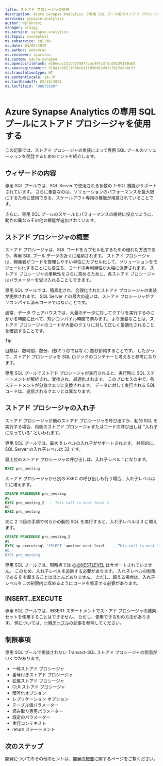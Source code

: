 ```yaml
---
title: ストアド プロシージャの使用
description: Azure Synapse Analytics で専用 SQL プール用のストアド プロシージャを実装してソリューションを開発するためのヒントを紹介します。
services: synapse-analytics
author: MSTehrani
manager: craigg
ms.service: synapse-analytics
ms.topic: conceptual
ms.subservice: sql-dw
ms.date: 04/02/2019
ms.author: emtehran
ms.reviewer: igorstan
ms.custom: azure-synapse
ms.openlocfilehash: e28eeac131c737d673cac947a3fda30239180a62
ms.sourcegitcommit: 910a1a38711966cb171050db245fc3b22abc8c5f
ms.translationtype: HT
ms.contentlocale: ja-JP
ms.lasthandoff: 03/19/2021
ms.locfileid: "98673588"
---
```

# <a name="using-stored-procedures-for-dedicated-sql-pools-in-azure-synapse-analytics"></a>Azure Synapse Analytics の専用 SQL プールにストアド プロシージャを使用する

この記事では、ストアド プロシージャの実装によって専用 SQL プールのソリューションを開発するためのヒントを紹介します。

## <a name="what-to-expect"></a>ウィザードの内容

専用 SQL プールでは、SQL Server で使用される多数の T-SQL 機能がサポートされています。 さらに重要なのは、ソリューションのパフォーマンスを最大限にするために使用できる、スケールアウト専用の機能が用意されていることです。

さらに、専用 SQL プールのスケールとパフォーマンスの維持に役立つように、動作の異なるその他の機能が追加されています。

## <a name="introducing-stored-procedures"></a>ストアド プロシージャの概要

ストアド プロシージャは、SQL コードをカプセル化するための優れた方法であり、専用 SQL プール データの近くに格納されます。 ストアド プロシージャは、開発者がコードを管理しやすい単位にカプセル化して、ソリューションをモジュール化することにも役立ち、コードの再利用性が大幅に促進されます。 ストアド プロシージャの柔軟性をさらに高めるために、各ストアド プロシージャはパラメーターを受け入れることもできます。

専用 SQL プールでは、簡素化され、合理化されたストアド プロシージャの実装が提供されます。 SQL Server との最大の違いは、ストアド プロシージャがプリコンパイル済みコードではないことです。

通常、データ ウェアハウスでは、大量のデータに対してクエリを実行するのにかかる時間に比べて、短いコンパイル時間で済みます。 より重要なことは、ストアド プロシージャのコードが大量のクエリに対して正しく最適化されることを確認することです。

> [!TIP]
> 目標は、数時間、数分、(数ミリ秒ではなく) 数秒節約することです。 したがって、ストアド プロシージャを SQL ロジックのコンテナーと考えると参考になります。

専用 SQL プールでストアド プロシージャが実行されると、実行時に SQL ステートメントが解析され、変換され、最適化されます。 このプロセスの中で、各ステートメントが分散クエリに変換されます。 データに対して実行される SQL コードは、送信されるクエリとは異なります。

## <a name="nesting-stored-procedures"></a>ストアド プロシージャの入れ子

ストアド プロシージャが他のストアド プロシージャを呼び出すか、動的 SQL を実行する場合、内側のストアド プロシージャまたはコードの呼び出しは "入れ子になっている" といわれます。

専用 SQL プールでは、最大 8 レベルの入れ子がサポートされます。 対照的に、SQL Server の入れ子レベルは 32 です。

最上位のストアド プロシージャの呼び出しは、入れ子レベル 1 になります。

```sql
EXEC prc_nesting
```

ストアド プロシージャから別の EXEC の呼び出しも行う場合、入れ子レベルは 2 に増えます。

```sql
CREATE PROCEDURE prc_nesting
AS
EXEC prc_nesting_2  -- This call is nest level 2
GO
EXEC prc_nesting
```

次に 2 つ目の手順で何らかの動的 SQL を実行すると、入れ子レベルは 3 に増えます。

```sql
CREATE PROCEDURE prc_nesting_2
AS
EXEC sp_executesql 'SELECT 'another nest level'  -- This call is nest level 2
GO
EXEC prc_nesting
```

専用 SQL プールでは、現時点では [@@NESTLEVEL](/sql/t-sql/functions/nestlevel-transact-sql?toc=/azure/synapse-analytics/sql-data-warehouse/toc.json&bc=/azure/synapse-analytics/sql-data-warehouse/breadcrumb/toc.json&view=azure-sqldw-latest&preserve-view=true) はサポートされていません。 このため、入れ子レベルを追跡する必要があります。 入れ子レベルの制限である 8 を超えることはほとんどありません。 ただし、超える場合は、入れ子レベルをこの制限内に収めるようにコードを修正する必要があります。

## <a name="insertexecute"></a>INSERT..EXECUTE

専用 SQL プールでは、INSERT ステートメントでストアド プロシージャの結果セットを使用することはできません。 ただし、使用できる別の方法があります。 例については、[一時テーブル](sql-data-warehouse-tables-temporary.md)の記事を参照してください。

## <a name="limitations"></a>制限事項

専用 SQL プールで実装されない Transact-SQL ストアド プロシージャの側面がいくつかあります。

* 一時ストアド プロシージャ
* 番号付きストアド プロシージャ
* 拡張ストアド プロシージャ
* CLR ストアド プロシージャ
* 暗号化オプション
* レプリケーション オプション
* テーブル値パラメーター
* 読み取り専用パラメーター
* 既定のパラメーター
* 実行コンテキスト
* return ステートメント

## <a name="next-steps"></a>次のステップ

開発についてのその他のヒントは、[開発の概要](sql-data-warehouse-overview-develop.md)に関するページをご覧ください。
